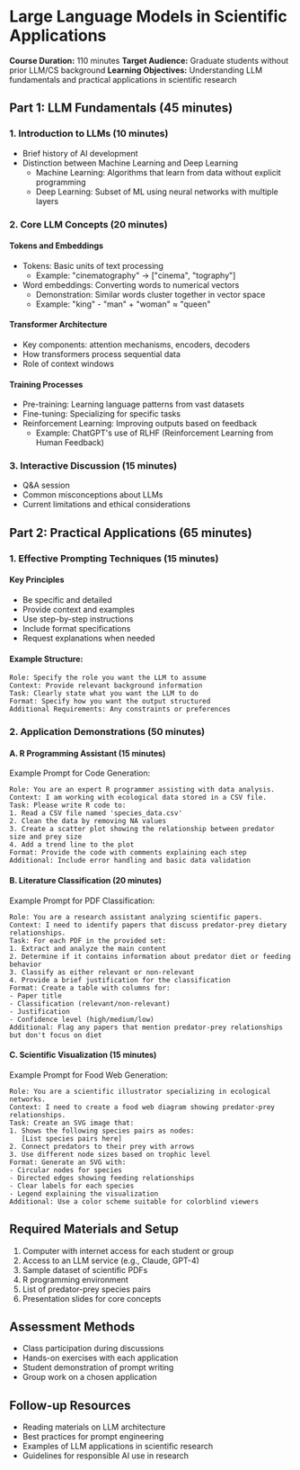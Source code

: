 # Large Language Models in Scientific Applications
**Course Duration:** 110 minutes
**Target Audience:** Graduate students without prior LLM/CS background
**Learning Objectives:** Understanding LLM fundamentals and practical applications in scientific research

## Part 1: LLM Fundamentals (45 minutes)

### 1. Introduction to LLMs (10 minutes)
- Brief history of AI development
- Distinction between Machine Learning and Deep Learning
  - Machine Learning: Algorithms that learn from data without explicit programming
  - Deep Learning: Subset of ML using neural networks with multiple layers

### 2. Core LLM Concepts (20 minutes)

#### Tokens and Embeddings
- Tokens: Basic units of text processing
  - Example: "cinematography" → ["cinema", "tography"]
- Word embeddings: Converting words to numerical vectors
  - Demonstration: Similar words cluster together in vector space
  - Example: "king" - "man" + "woman" ≈ "queen"

#### Transformer Architecture
- Key components: attention mechanisms, encoders, decoders
- How transformers process sequential data
- Role of context windows

#### Training Processes
- Pre-training: Learning language patterns from vast datasets
- Fine-tuning: Specializing for specific tasks
- Reinforcement Learning: Improving outputs based on feedback
  - Example: ChatGPT's use of RLHF (Reinforcement Learning from Human Feedback)

### 3. Interactive Discussion (15 minutes)
- Q&A session
- Common misconceptions about LLMs
- Current limitations and ethical considerations

## Part 2: Practical Applications (65 minutes)

### 1. Effective Prompting Techniques (15 minutes)

#### Key Principles
- Be specific and detailed
- Provide context and examples
- Use step-by-step instructions
- Include format specifications
- Request explanations when needed

#### Example Structure:
```
Role: Specify the role you want the LLM to assume
Context: Provide relevant background information
Task: Clearly state what you want the LLM to do
Format: Specify how you want the output structured
Additional Requirements: Any constraints or preferences
```

### 2. Application Demonstrations (50 minutes)

#### A. R Programming Assistant (15 minutes)

Example Prompt for Code Generation:
```
Role: You are an expert R programmer assisting with data analysis.
Context: I am working with ecological data stored in a CSV file.
Task: Please write R code to:
1. Read a CSV file named 'species_data.csv'
2. Clean the data by removing NA values
3. Create a scatter plot showing the relationship between predator size and prey size
4. Add a trend line to the plot
Format: Provide the code with comments explaining each step
Additional: Include error handling and basic data validation
```

#### B. Literature Classification (20 minutes)

Example Prompt for PDF Classification:
```
Role: You are a research assistant analyzing scientific papers.
Context: I need to identify papers that discuss predator-prey dietary relationships.
Task: For each PDF in the provided set:
1. Extract and analyze the main content
2. Determine if it contains information about predator diet or feeding behavior
3. Classify as either relevant or non-relevant
4. Provide a brief justification for the classification
Format: Create a table with columns for:
- Paper title
- Classification (relevant/non-relevant)
- Justification
- Confidence level (high/medium/low)
Additional: Flag any papers that mention predator-prey relationships but don't focus on diet
```

#### C. Scientific Visualization (15 minutes)

Example Prompt for Food Web Generation:
```
Role: You are a scientific illustrator specializing in ecological networks.
Context: I need to create a food web diagram showing predator-prey relationships.
Task: Create an SVG image that:
1. Shows the following species pairs as nodes:
   [List species pairs here]
2. Connect predators to their prey with arrows
3. Use different node sizes based on trophic level
Format: Generate an SVG with:
- Circular nodes for species
- Directed edges showing feeding relationships
- Clear labels for each species
- Legend explaining the visualization
Additional: Use a color scheme suitable for colorblind viewers
```

## Required Materials and Setup
1. Computer with internet access for each student or group
2. Access to an LLM service (e.g., Claude, GPT-4)
3. Sample dataset of scientific PDFs
4. R programming environment
5. List of predator-prey species pairs
6. Presentation slides for core concepts

## Assessment Methods
- Class participation during discussions
- Hands-on exercises with each application
- Student demonstration of prompt writing
- Group work on a chosen application

## Follow-up Resources
- Reading materials on LLM architecture
- Best practices for prompt engineering
- Examples of LLM applications in scientific research
- Guidelines for responsible AI use in research

